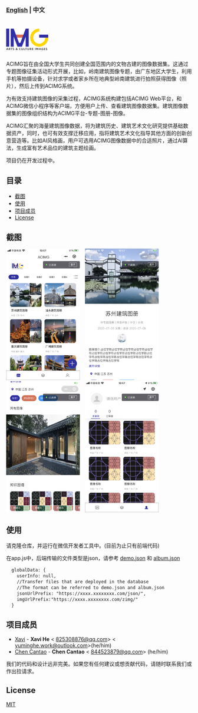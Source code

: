 ### [English](https://github.com/HeXavi8/ACIMG) | 中文


# <img src='../images/logo.png' height='60'/>

ACIMG旨在由全国大学生共同创建全国范围内的文物古建的图像数据集。这通过专题图像征集活动形式开展，比如，岭南建筑图像专题，由广东地区大学生，利用手机等拍摄设备，针对求学或者家乡所在地典型岭南建筑进行拍照获得图像（照片），然后上传到ACIMG系统。

为有效支持建筑图像的采集过程，ACIMG系统构建包括ACIMG Web平台，和ACIMG微信小程序等客户端，方便用户上传、查看建筑图像数据集。建筑图像数据集的图像组织结构为ACIMG平台-专题-图册-图像。

ACIMG汇聚的海量建筑图像数据，将为建筑历史、建筑艺术文化研究提供基础数据资产，同时，也可有效支撑迁移应用，指将建筑艺术文化指导其他方面的创新创意营造等。比如AI风格画，用户可选用ACIMG图像数据中的合适照片，通过AI算法，生成富有艺术品位的建筑主题绘画。

项目仍在开发过程中。

## 目录
* [截图](#Snapshots)
* [使用](#Usage)
* [项目成员](#Project_Members)
* [License](#License)

## 截图 <a name="Snapshots"></a>

<img src='../images/altas.png' width='200'/>&emsp;<img src='../images/detail1.png' width='200'/>&emsp;<img src='../images/detail2.png' width='200'/>&emsp;<img src='../images/my.png' width='200'/>

## 使用 <a name="Usage"></a>

请克隆仓库，并运行在微信开发者工具中。(目前为止只有前端代码)

在app.js中，后端传输的文件类型是json，请参考 [demo.json](./data/demo.json) 和 [album.json](./data/album.json)

```
  globalData: {
    userInfo: null,
    //Transfer files that are deployed in the database
    //The format can be referred to demo.json and album.json
    jsonUrlPrefix: "https://xxxx.xxxxxxxx.com/json/",
    imgUrlPrefix:"https://xxxx.xxxxxxxx.com/zimg/"
  }
```

## 项目成员 <a name="Project_Members"></a>
- [Xavi](https://github.com/HeXavi8) - **Xavi He** &lt; 825308876@qq.com&gt; &lt; yuminghe.work@outlook.com&gt;(he/him)
- [Chen Cantao](https://github.com/JustForStudy064) - **Chen Cantao** &lt; 844523879@qq.com&gt; (he/him)

我们的代码和设计远非完美。如果您有任何建议或想贡献代码，请随时联系我们或作出拉请求。 </br>

## License <a name="License"></a>
[MIT](./LICENSE)
